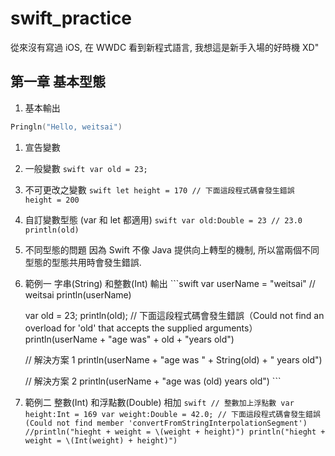 swift_practice
==============

從來沒有寫過 iOS, 在 WWDC 看到新程式語言, 我想這是新手入場的好時機 XD"

## 第一章 基本型態
1. 基本輸出
  ```swift
  Pringln("Hello, weitsai")
  ```

1. 宣告變數
  1. 一般變數
    ```swift
      var old = 23;
    ```

  1. 不可更改之變數
    ```swift
      let height = 170
      // 下面這段程式碼會發生錯誤
      height = 200
    ```

  1. 自訂變數型態 (var 和 let 都適用)
    ```swift
      var old:Double = 23
      // 23.0
      println(old)
    ```

1. 不同型態的問題
  因為 Swift 不像 Java 提供向上轉型的機制, 所以當兩個不同型態的型態共用時會發生錯誤.
  1. 範例一 字串(String) 和整數(Int) 輸出
    ```swift
      var userName = "weitsai"
      // weitsai
      println(userName)

      var old = 23;
      println(old);
      // 下面這段程式碼會發生錯誤（Could not find an overload for 'old' that accepts the supplied arguments）
      println(userName + "age was" + old + "years old")

      // 解決方案 1
      println(userName + "age was " + String(old) + " years old")

      // 解決方案 2
      println(userName + "age was \(old) years old")
    ```

  1. 範例二 整數(Int) 和浮點數(Double) 相加
    ```swift
      // 整數加上浮點數
      var height:Int = 169
      var weight:Double = 42.0;
      // 下面這段程式碼會發生錯誤(Could not find member 'convertFromStringInterpolationSegment')
      //println("hieght + weight = \(weight + height)")
      println("hieght + weight = \(Int(weight) + height)")
    ```
